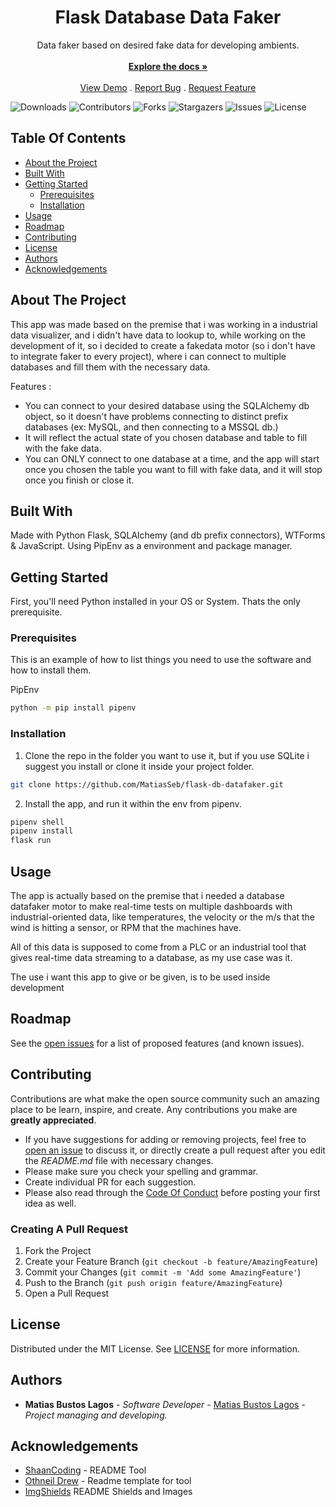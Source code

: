 <p align="center">
  <h1 align="center">Flask Database Data Faker</h3>

  <p align="center">
     Data faker based on desired fake data for developing ambients.
    <br/>
    <br/>
    <a href="https://github.com/MatiasSeb/flask-db-datafaker"><strong>Explore the docs »</strong></a>
    <br/>
    <br/>
    <a href="https://github.com/MatiasSeb/flask-db-datafaker">View Demo</a>
    .
    <a href="https://github.com/MatiasSeb/flask-db-datafaker/issues">Report Bug</a>
    .
    <a href="https://github.com/MatiasSeb/flask-db-datafaker/issues">Request Feature</a>
  </p>
</p>

![Downloads](https://img.shields.io/github/downloads/MatiasSeb/flask-db-datafaker/total) ![Contributors](https://img.shields.io/github/contributors/MatiasSeb/flask-db-datafaker?color=dark-green) ![Forks](https://img.shields.io/github/forks/MatiasSeb/flask-db-datafaker?style=social) ![Stargazers](https://img.shields.io/github/stars/MatiasSeb/flask-db-datafaker?style=social) ![Issues](https://img.shields.io/github/issues/MatiasSeb/flask-db-datafaker) ![License](https://img.shields.io/github/license/MatiasSeb/flask-db-datafaker) 

## Table Of Contents

* [About the Project](#about-the-project)
* [Built With](#built-with)
* [Getting Started](#getting-started)
  * [Prerequisites](#prerequisites)
  * [Installation](#installation)
* [Usage](#usage)
* [Roadmap](#roadmap)
* [Contributing](#contributing)
* [License](#license)
* [Authors](#authors)
* [Acknowledgements](#acknowledgements)

## About The Project

This app was made based on the premise that i was working in a industrial data visualizer, and i didn't have data to lookup to, while working on the development of it, so i decided to create a fakedata motor (so i don't have to integrate faker to every project), where i can connect to multiple databases and fill them with the necessary data.

Features :

* You can connect to your desired database using the SQLAlchemy db object, so it doesn't have problems connecting to distinct prefix databases (ex: MySQL, and then connecting to a MSSQL db.)
* It will reflect the actual state of you chosen database and table to fill with the fake data.
* You can ONLY connect to one database at a time, and the app will start once you chosen the table you want to fill with fake data, and it will stop once you finish or close it.

## Built With

Made with Python Flask, SQLAlchemy (and db prefix connectors), WTForms & JavaScript. Using PipEnv as a environment and package manager.

## Getting Started

First, you'll need Python installed in your OS or System. Thats the only prerequisite.

### Prerequisites

This is an example of how to list things you need to use the software and how to install them.

PipEnv

```sh
python -m pip install pipenv
```

### Installation

1. Clone the repo in the folder you want to use it, but if you use SQLite i suggest you install or clone it inside your project folder.

```sh
git clone https://github.com/MatiasSeb/flask-db-datafaker.git
```

2. Install the app, and run it within the env from pipenv.
```sh
pipenv shell
pipenv install
flask run
```

## Usage

The app is actually based on the premise that i needed a database datafaker motor to make real-time tests on multiple dashboards with industrial-oriented data, like temperatures, the velocity or the m/s that the wind is hitting a sensor, or RPM that the machines have.

All of this data is supposed to come from a PLC or an industrial tool that gives real-time data streaming to a database, as my use case was it.

The use i want this app to give or be given, is to be used inside development 

## Roadmap

See the [open issues](https://github.com/MatiasSeb/flask-db-datafaker/issues) for a list of proposed features (and known issues).

## Contributing

Contributions are what make the open source community such an amazing place to be learn, inspire, and create. Any contributions you make are **greatly appreciated**.
* If you have suggestions for adding or removing projects, feel free to [open an issue](https://github.com/MatiasSeb/flask-db-datafaker/issues/new) to discuss it, or directly create a pull request after you edit the *README.md* file with necessary changes.
* Please make sure you check your spelling and grammar.
* Create individual PR for each suggestion.
* Please also read through the [Code Of Conduct](https://github.com/MatiasSeb/flask-db-datafaker/blob/main/CODE_OF_CONDUCT.md) before posting your first idea as well.

### Creating A Pull Request

1. Fork the Project
2. Create your Feature Branch (`git checkout -b feature/AmazingFeature`)
3. Commit your Changes (`git commit -m 'Add some AmazingFeature'`)
4. Push to the Branch (`git push origin feature/AmazingFeature`)
5. Open a Pull Request

## License

Distributed under the MIT License. See [LICENSE](https://github.com/MatiasSeb/flask-db-datafaker/blob/main/LICENSE.md) for more information.

## Authors

* **Matias Bustos Lagos** - *Software Developer* - [Matias Bustos Lagos](https://github.com/MatiasSeb) - *Project managing and developing.*

## Acknowledgements

* [ShaanCoding](https://github.com/ShaanCoding/) - README Tool
* [Othneil Drew](https://github.com/othneildrew/Best-README-Template) - Readme template for tool
* [ImgShields](https://shields.io/) README Shields and Images
